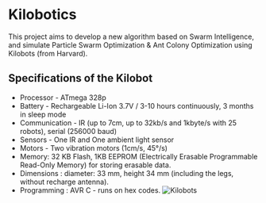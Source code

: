 # Kilobotics

This project aims to develop a new algorithm based on Swarm Intelligence, and simulate Particle Swarm Optimization &amp; Ant Colony Optimization using Kilobots (from Harvard).  

## Specifications of the Kilobot

- Processor - ATmega 328p
- Battery - Rechargeable Li-Ion 3.7V / 3-10 hours continuously, 3 months in sleep mode
- Communication - IR (up to 7cm, up to 32kb/s and 1kbyte/s with 25 robots), serial (256000 baud) 
- Sensors - One IR and One ambient light sensor
- Motors - Two vibration motors (1cm/s, 45°/s)
- Memory: 32 KB Flash, 1KB EEPROM (Electrically Erasable Programmable Read-Only Memory) for storing erasable data.  
- Dimensions : diameter: 33 mm, height 34 mm (including the legs, without recharge antenna).
- Programming : AVR C - runs on hex codes. 
![Kilobots](https://user-images.githubusercontent.com/34435822/146632749-e5fba575-01a2-4095-bce9-252f9d613f53.png)

